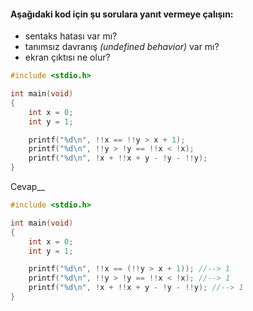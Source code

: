 #### Aşağıdaki kod için şu sorulara yanıt vermeye çalışın:

* sentaks hatası var mı?
* tanımsız davranış *(undefined behavior)* var mı?
* ekran çıktısı ne olur?

```C
#include <stdio.h>

int main(void)
{
	int x = 0;
	int y = 1;

	printf("%d\n", !!x == !!y > x + 1);
	printf("%d\n", !!y > !y == !!x < !x);
	printf("%d\n", !x + !!x + y - !y - !!y);
}
```

Cevap__

```C
#include <stdio.h>

int main(void)
{
	int x = 0;
	int y = 1;

	printf("%d\n", !!x == (!!y > x + 1)); //--> 1
	printf("%d\n", !!y > !y == !!x < !x); //--> 1
	printf("%d\n", !x + !!x + y - !y - !!y); //--> 1
}
```